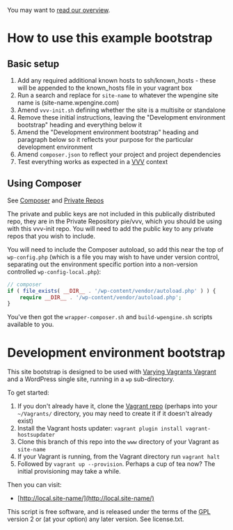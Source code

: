 You may want to [read our overview](https://github.com/cftp/vvv-init/wiki).

# How to use this example bootstrap

## Basic setup

1. Add any required additional known hosts to ssh/known_hosts - these will be appended to the known_hosts file in your vagrant box
2. Run a search and replace for `site-name` to whatever the wpengine site name is (site-name.wpengine.com)
3. Amend `vvv-init.sh` defining whether the site is a multisite or standalone
4. Remove these initial instructions, leaving the "Development environment bootstrap" heading and everything below it
5. Amend the "Development environment bootstrap" heading and paragraph below so it reflects your purpose for the particular development environment
6. Amend `composer.json` to reflect your project and project dependencies
7. Test everything works as expected in a [VVV](https://github.com/10up/varying-vagrant-vagrants/) context

## Using Composer

See [Composer](https://github.com/cftp/vvv-init/wiki/Introduction#composer) and [Private Repos](https://github.com/cftp/vvv-init/wiki/Introduction#private-repos)

The private and public keys are not included in this publically distributed repo, they are in the Private Repository pie/vvv, which you should be using with this vvv-init repo. You will need to add the public key to any private repos that you wish to include.

You will need to include the Composer autoload, so add this near the top of `wp-config.php` (which is a file you may wish to have under version control, separating out the environment specific portion into a non-version controlled `wp-config-local.php`):

```php
// composer
if ( file_exists( __DIR__ . '/wp-content/vendor/autoload.php' ) ) {
	require __DIR__ . '/wp-content/vendor/autoload.php';
}
```

You've then got the `wrapper-composer.sh` and `build-wpengine.sh` scripts available to you.

# Development environment bootstrap

This site bootstrap is designed to be used with [Varying Vagrants Vagrant](https://github.com/10up/varying-vagrant-vagrants/) and a WordPress single site, running in a `wp` sub-directory.

To get started:

1. If you don't already have it, clone the [Vagrant repo](https://github.com/10up/varying-vagrant-vagrants/) (perhaps into your `~/Vagrants/` directory, you may need to create it if it doesn't already exist)
2. Install the Vagrant hosts updater: `vagrant plugin install vagrant-hostsupdater`
3. Clone this branch of this repo into the `www` directory of your Vagrant as `site-name`
4. If your Vagrant is running, from the Vagrant directory run `vagrant halt`
5. Followed by `vagrant up --provision`.  Perhaps a cup of tea now? The initial provisioning may take a while.


Then you can visit:
* [http://local.site-name/](http://local.site-name/)

This script is free software, and is released under the terms of the <abbr title="GNU General Public License">GPL</abbr> version 2 or (at your option) any later version. See license.txt.

